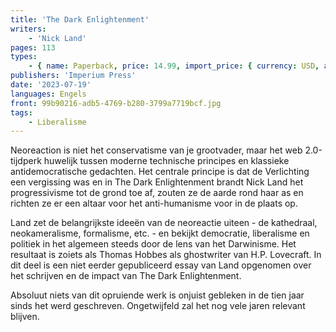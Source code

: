 ```yaml
---
title: 'The Dark Enlightenment'
writers:
    - 'Nick Land'
pages: 113
types:
    - { name: Paperback, price: 14.99, import_price: { currency: USD, amount: 13.6 }, isbn: 978-1-922602-68-8, size: { height: '178', width: '108', depth: '7' } }
publishers: 'Imperium Press'
date: '2023-07-19'
languages: Engels
front: 99b90216-adb5-4769-b280-3799a7719bcf.jpg
tags:
    - Liberalisme
---
```


Neoreaction is niet het conservatisme van je grootvader, maar het web 2.0-tijdperk huwelijk tussen moderne technische principes en klassieke antidemocratische gedachten. Het centrale principe is dat de Verlichting een vergissing was en in The Dark Enlightenment brandt Nick Land het progressivisme tot de grond toe af, zouten ze de aarde rond haar as en richten ze er een altaar voor het anti-humanisme voor in de plaats op.

Land zet de belangrijkste ideeën van de neoreactie uiteen - de kathedraal, neokameralisme, formalisme, etc. - en bekijkt democratie, liberalisme en politiek in het algemeen steeds door de lens van het Darwinisme. Het resultaat is zoiets als Thomas Hobbes als ghostwriter van H.P. Lovecraft. In dit deel is een niet eerder gepubliceerd essay van Land opgenomen over het schrijven en de impact van The Dark Enlightenment.

Absoluut niets van dit opruiende werk is onjuist gebleken in de tien jaar sinds het werd geschreven. Ongetwijfeld zal het nog vele jaren relevant blijven.
